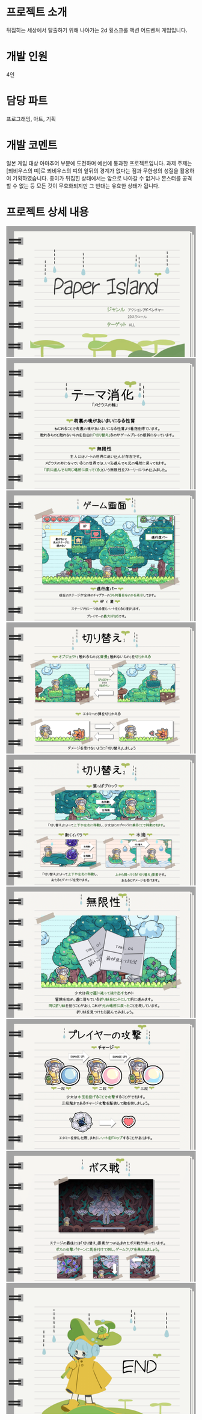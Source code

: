 # 프로젝트 소개
뒤집히는 세상에서 탈출하기 위해 나아가는 2d 횡스크롤 액션 어드벤처 게임입니다.

# 개발 인원
4인

# 담당 파트
프로그래밍, 아트, 기획

# 개발 코멘트
일본 게임 대상 아마추어 부분에 도전하며 예선에 통과한 프로젝트입니다. 과제 주제는 [뫼비우스의 띠]로 뫼비우스의 띠의 앞뒤의 경계가 없다는 점과 무한성의 성질을 활용하여 기획하였습니다. 종이가 뒤집힌 상태에서는 앞으로 나아갈 수 없거나 몬스터를 공격할 수 없는 등 모든 것이 무효화되지만 그 반대는 유효한 상태가 됩니다.  

# 프로젝트 상세 내용

![1](https://github.com/00moa00/paperIsland/blob/main/pdf/introduction_final-1.png)
![2](https://github.com/00moa00/paperIsland/blob/main/pdf/introduction_final-2.png)
![3](https://github.com/00moa00/paperIsland/blob/main/pdf/introduction_final-3.png)
![4](https://github.com/00moa00/paperIsland/blob/main/pdf/introduction_final-4.png)
![5](https://github.com/00moa00/paperIsland/blob/main/pdf/introduction_final-5.png)
![6](https://github.com/00moa00/paperIsland/blob/main/pdf/introduction_final-6.png)
![7](https://github.com/00moa00/paperIsland/blob/main/pdf/introduction_final-7.png)
![8](https://github.com/00moa00/paperIsland/blob/main/pdf/introduction_final-8.png)
![9](https://github.com/00moa00/paperIsland/blob/main/pdf/introduction_final-9.png)
